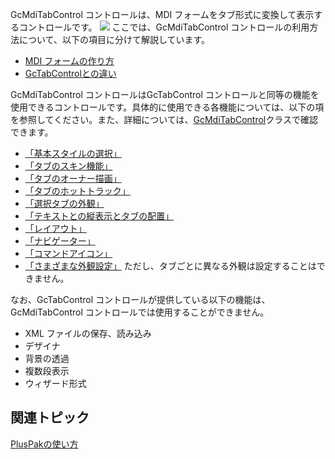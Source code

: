 GcMdiTabControl コントロールは、MDI フォームをタブ形式に変換して表示するコントロールです。
![](/DOCUMENT_SITE_LINK_PREFIX_HERE/document-site-files/images/06fadbb1-c461-433a-b385-ae4966e56069/images/gcmditabcontrol.png)
ここでは、GcMdiTabControl コントロールの利用方法について、以下の項目に分けて解説しています。

* [MDI フォームの作り方](gcdocsite__documentlink?toc-item-id=44825837-f832-4ffd-b19a-7b516a83e878)
* [GcTabControlとの違い](gcdocsite__documentlink?toc-item-id=a530b79d-dc1f-44ec-a2a7-659500cd789f)

GcMdiTabControl コントロールはGcTabControl コントロールと同等の機能を使用できるコントロールです。具体的に使用できる各機能については、以下の項を参照してください。また、詳細については、[GcMdiTabControl](gcdocsite__documentlink?toc-item-id=3ea507c0-556f-4297-9d18-56a3a1c07197)クラスで確認できます。

* [「基本スタイルの選択」](gcdocsite__documentlink?toc-item-id=d3383196-0370-43c3-81b0-9776401b2fb2)
* [「タブのスキン機能」](gcdocsite__documentlink?toc-item-id=81d08d1b-9847-49f3-be16-bae8e29ce292)
* [「タブのオーナー描画」](gcdocsite__documentlink?toc-item-id=6cb28b65-38ce-45e7-b316-264be84f4931)
* [「タブのホットトラック」](gcdocsite__documentlink?toc-item-id=11737120-c7df-4ef0-b2d1-49674a8d0c0b)
* [「選択タブの外観」](gcdocsite__documentlink?toc-item-id=d1881619-641e-4fd0-987c-725f6d5be46f)
* [「テキストとの縦表示とタブの配置」](gcdocsite__documentlink?toc-item-id=10779bdf-648f-4726-b1b7-8c667d9c298f)
* [「レイアウト」](gcdocsite__documentlink?toc-item-id=8355cd6d-2680-46ba-8b93-45f9f78641ca)
* [「ナビゲーター」](gcdocsite__documentlink?toc-item-id=6f08a71f-3686-425b-a05c-06904a4d5863)
* [「コマンドアイコン」](gcdocsite__documentlink?toc-item-id=f6ed8101-373a-460d-9c49-2411ea9f3622)
* [「さまざまな外観設定」](gcdocsite__documentlink?toc-item-id=49a0566f-d2f0-4bcd-ac34-ccf5aad63f6a)
    ただし、タブごとに異なる外観は設定することはできません。

なお、GcTabControl コントロールが提供している以下の機能は、GcMdiTabControl コントロールでは使用することができません。

* XML ファイルの保存、読み込み
* デザイナ
* 背景の透過
* 複数段表示
* ウィザード形式

## 関連トピック

[PlusPakの使い方](gcdocsite__documentlink?toc-item-id=f660d5eb-01cf-4c16-8edb-cac373cd0651)